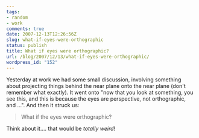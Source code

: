 ```yaml
---
tags:
- random
- work
comments: true
date: 2007-12-13T12:26:56Z
slug: what-if-eyes-were-orthographic
status: publish
title: What if eyes were orthographic?
url: /blog/2007/12/13/what-if-eyes-were-orthographic/
wordpress_id: "152"
---
```


Yesterday at work we had some small discussion, involving something about projecting things behind the near plane onto the near plane (don't remember what exactly). It went onto "now that you look at something, you see this, and this is because the eyes are perspective, not orthographic, and ...". And then it struck us:



> What if the eyes were orthographic?



Think about it.... that would be _totally weird_!
